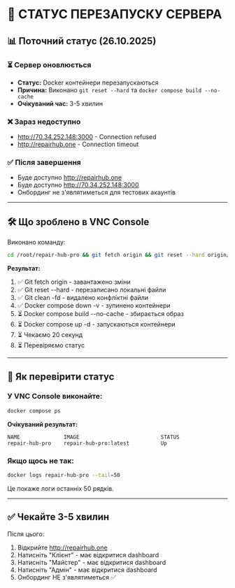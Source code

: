 # 🔄 СТАТУС ПЕРЕЗАПУСКУ СЕРВЕРА

## 📊 Поточний статус (26.10.2025)

### ⏳ Сервер оновлюється
- **Статус:** Docker контейнери перезапускаються
- **Причина:** Виконано `git reset --hard` та `docker compose build --no-cache`
- **Очікуваний час:** 3-5 хвилин

### ❌ Зараз недоступно
- http://70.34.252.148:3000 - Connection refused
- http://repairhub.one - Connection timeout

### ✅ Після завершення
- Буде доступно http://repairhub.one
- Буде доступно http://70.34.252.148:3000
- Онбординг не з'являтиметься для тестових акаунтів

---

## 🛠️ Що зроблено в VNC Console

Виконано команду:
```bash
cd /root/repair-hub-pro && git fetch origin && git reset --hard origin/eploy && git clean -fd && docker compose down -v && docker compose build --no-cache && docker compose up -d && sleep 20 && docker compose ps && docker logs repair-hub-pro --tail=50
```

**Результат:**
1. ✅ Git fetch origin - завантажено зміни
2. ✅ Git reset --hard - перезаписано локальні файли
3. ✅ Git clean -fd - видалено конфліктні файли
4. ✅ Docker compose down -v - зупинено контейнери
5. ⏳ Docker compose build --no-cache - збирається образ
6. ⏳ Docker compose up -d - запускаються контейнери
7. ⏳ Чекаємо 20 секунд
8. ⏳ Перевіряємо статус

---

## 📝 Як перевірити статус

### У VNC Console виконайте:
```bash
docker compose ps
```

**Очікуваний результат:**
```
NAME              IMAGE                          STATUS
repair-hub-pro    repair-hub-pro:latest          Up
```

### Якщо щось не так:
```bash
docker logs repair-hub-pro --tail=50
```

Це покаже логи останніх 50 рядків.

---

## ✅ Чекайте 3-5 хвилин

Після цього:
1. Відкрийте http://repairhub.one
2. Натисніть "Клієнт" - має відкритися dashboard
3. Натисніть "Майстер" - має відкритися dashboard
4. Натисніть "Адмін" - має відкритися dashboard
5. Онбординг НЕ з'являтиметься ✅

